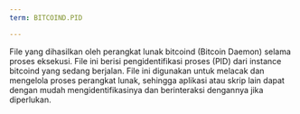 ```yaml
---
term: BITCOIND.PID

---
```

File yang dihasilkan oleh perangkat lunak bitcoind (Bitcoin Daemon) selama proses eksekusi. File ini berisi pengidentifikasi proses (PID) dari instance bitcoind yang sedang berjalan. File ini digunakan untuk melacak dan mengelola proses perangkat lunak, sehingga aplikasi atau skrip lain dapat dengan mudah mengidentifikasinya dan berinteraksi dengannya jika diperlukan.